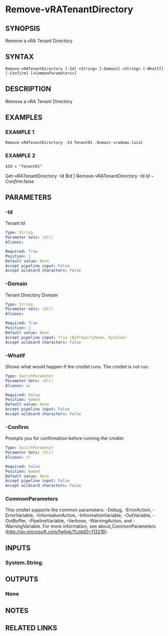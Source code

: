# Remove-vRATenantDirectory

## SYNOPSIS
Remove a vRA Tenant Directory

## SYNTAX

```
Remove-vRATenantDirectory [-Id] <String> [-Domain] <String> [-WhatIf] [-Confirm] [<CommonParameters>]
```

## DESCRIPTION
Remove a vRA Tenant Directory

## EXAMPLES

### EXAMPLE 1
```
Remove-vRATenantDirectory -Id Tenant01 -Domain vrademo.local
```

### EXAMPLE 2
```
$Id = "Tenant01"
```

Get-vRATenantDirectory -Id $Id | Remove-vRATenantDirectory -Id $Id -Confirm:$false

## PARAMETERS

### -Id
Tenant Id

```yaml
Type: String
Parameter Sets: (All)
Aliases:

Required: True
Position: 1
Default value: None
Accept pipeline input: False
Accept wildcard characters: False
```

### -Domain
Tenant Directory Domain

```yaml
Type: String
Parameter Sets: (All)
Aliases:

Required: True
Position: 2
Default value: None
Accept pipeline input: True (ByPropertyName, ByValue)
Accept wildcard characters: False
```

### -WhatIf
Shows what would happen if the cmdlet runs.
The cmdlet is not run.

```yaml
Type: SwitchParameter
Parameter Sets: (All)
Aliases: wi

Required: False
Position: Named
Default value: None
Accept pipeline input: False
Accept wildcard characters: False
```

### -Confirm
Prompts you for confirmation before running the cmdlet.

```yaml
Type: SwitchParameter
Parameter Sets: (All)
Aliases: cf

Required: False
Position: Named
Default value: None
Accept pipeline input: False
Accept wildcard characters: False
```

### CommonParameters
This cmdlet supports the common parameters: -Debug, -ErrorAction, -ErrorVariable, -InformationAction, -InformationVariable, -OutVariable, -OutBuffer, -PipelineVariable, -Verbose, -WarningAction, and -WarningVariable.
For more information, see about_CommonParameters (http://go.microsoft.com/fwlink/?LinkID=113216).

## INPUTS

### System.String.

## OUTPUTS

### None

## NOTES

## RELATED LINKS
